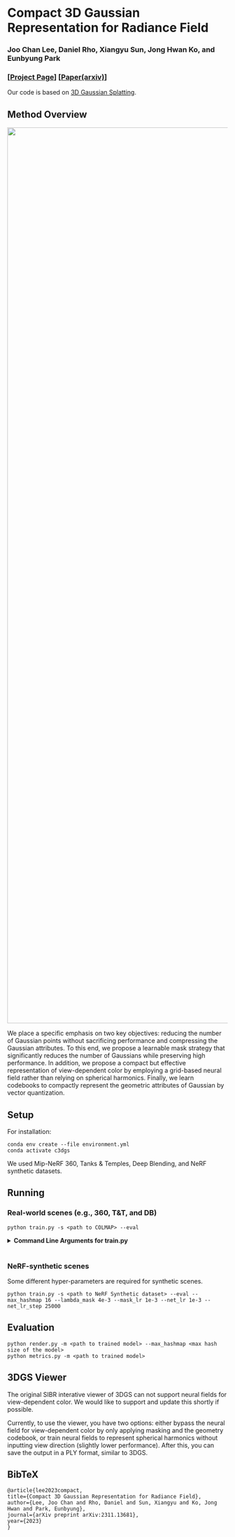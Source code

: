 # Compact 3D Gaussian Representation for Radiance Field
### Joo Chan Lee, Daniel Rho, Xiangyu Sun, Jong Hwan Ko, and Eunbyung Park

### [[Project Page](https://maincold2.github.io/c3dgs/)] [[Paper(arxiv)](https://arxiv.org/abs/2311.13681)]

Our code is based on [3D Gaussian Splatting](https://github.com/graphdeco-inria/gaussian-splatting).

## Method Overview
<img src="https://maincold2.github.io/c3dgs/images/fig_demo.jpg" width="2048" />

We place a specific emphasis on two key objectives: reducing the number of Gaussian points without sacrificing performance and compressing the Gaussian attributes. To this end, we propose a learnable mask strategy that significantly reduces the number of Gaussians while preserving high performance. In addition, we propose a compact but effective representation of view-dependent color by employing a grid-based neural field rather than relying on spherical harmonics. Finally, we learn codebooks to compactly represent the geometric attributes of Gaussian by vector quantization.

## Setup

For installation:
```shell
conda env create --file environment.yml
conda activate c3dgs
```
We used Mip-NeRF 360, Tanks & Temples, Deep Blending, and NeRF synthetic datasets.

## Running

### Real-world scenes (e.g., 360, T&T, and DB)


```shell
python train.py -s <path to COLMAP> --eval
```

<details>
<summary><span style="font-weight: bold;">Command Line Arguments for train.py</span></summary>

  #### --lambda_mask
  Weight of masking loss to control ma the number of Gaussians masking control factor, 0.01 by default
  #### --mask_lr
  Learning rate of masking parameter, 0.01 by default
  #### --net_lr 
  Learning rate for the neural field, 0.01 by default
  #### --net_lr_step
  Step schedule for training the neural field, [5000, 15000, 25000] by default
  #### --max_hashmap
  Maximum hashmap size (log) of the neural field, 19 by default
  #### --rvq_size
  Codebook size in each R-VQ stage, 64 by default 
  #### --rvq_num
  The number of R-VQ stage, 6 by default

  #### Refer to other arguments of [3DGS](https://github.com/graphdeco-inria/gaussian-splatting).


</details>
<br>

### NeRF-synthetic scenes

Some different hyper-parameters are required for synthetic scenes.
```shell
python train.py -s <path to NeRF Synthetic dataset> --eval --max_hashmap 16 --lambda_mask 4e-3 --mask_lr 1e-3 --net_lr 1e-3 --net_lr_step 25000
```

## Evaluation
```shell
python render.py -m <path to trained model> --max_hashmap <max hash size of the model>
python metrics.py -m <path to trained model> 
```

## 3DGS Viewer
The original SIBR interative viewer of 3DGS can not support neural fields for view-dependent color. We would like to support and update this shortly if possible. 

Currently, to use the viewer, you have two options: either bypass the neural field for view-dependent color by only applying masking and the geometry codebook, or train neural fields to represent spherical harmonics without inputting view direction (slightly lower performance). After this, you can save the output in a PLY format, similar to 3DGS.

## BibTeX
```
@article{lee2023compact,
title={Compact 3D Gaussian Representation for Radiance Field},
author={Lee, Joo Chan and Rho, Daniel and Sun, Xiangyu and Ko, Jong Hwan and Park, Eunbyung},
journal={arXiv preprint arXiv:2311.13681},
year={2023}
}
```